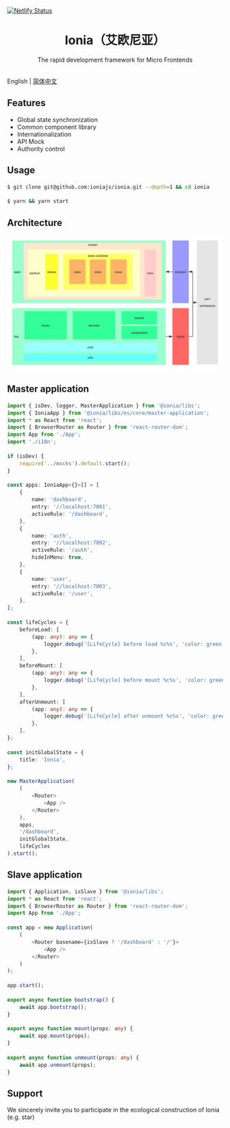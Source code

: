 [![Netlify Status](https://api.netlify.com/api/v1/badges/55a3e918-3150-4294-b581-d04f326a9f2a/deploy-status)](https://app.netlify.com/sites/ionia/deploys)

<h1 align="center">Ionia（艾欧尼亚）</h1>

<div align="center">
The rapid development framework for Micro Frontends
</div>
<br/>

English | [简体中文](./README-zh_CN.md)

## Features

-   Global state synchronization
-   Common component library
-   Internationalization
-   API Mock
-   Authority control

## Usage

```bash
$ git clone git@github.com:ioniajs/ionia.git --depth=1 && cd ionia

$ yarn && yarn start
```

## Architecture

![Architecture](./architecture.png)

## Master application

```ts
import { isDev, logger, MasterApplication } from '@ionia/libs';
import { IoniaApp } from '@ionia/libs/es/core/master-application';
import * as React from 'react';
import { BrowserRouter as Router } from 'react-router-dom';
import App from './App';
import './i18n';

if (isDev) {
	require('../mocks').default.start();
}

const apps: IoniaApp<{}>[] = [
	{
		name: 'dashboard',
		entry: '//localhost:7001',
		activeRule: '/dashboard',
	},
	{
		name: 'auth',
		entry: '//localhost:7002',
		activeRule: '/auth',
		hideInMenu: true,
	},
	{
		name: 'user',
		entry: '//localhost:7003',
		activeRule: '/user',
	},
];

const lifeCycles = {
	beforeLoad: [
		(app: any): any => {
			logger.debug('[LifeCycle] before load %c%s', 'color: green;', app.name);
		},
	],
	beforeMount: [
		(app: any): any => {
			logger.debug('[LifeCycle] before mount %c%s', 'color: green;', app.name);
		},
	],
	afterUnmount: [
		(app: any): any => {
			logger.debug('[LifeCycle] after unmount %c%s', 'color: green;', app.name);
		},
	],
};

const initGlobalState = {
	title: 'Ionia',
};

new MasterApplication(
	(
		<Router>
			<App />
		</Router>
	),
	apps,
	'/dashboard',
	initGlobalState,
	lifeCycles
).start();
```

## Slave application

```ts
import { Application, isSlave } from '@ionia/libs';
import * as React from 'react';
import { BrowserRouter as Router } from 'react-router-dom';
import App from './App';

const app = new Application(
	(
		<Router basename={isSlave ? '/dashboard' : '/'}>
			<App />
		</Router>
	)
);

app.start();

export async function bootstrap() {
	await app.bootstrap();
}

export async function mount(props: any) {
	await app.mount(props);
}

export async function unmount(props: any) {
	await app.unmount(props);
}
```

## Support

We sincerely invite you to participate in the ecological construction of Ionia (e.g. star)
